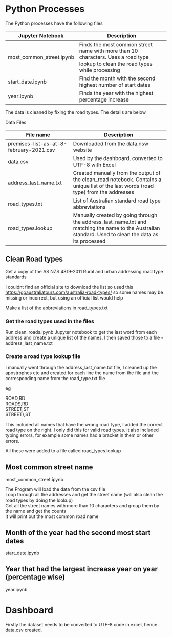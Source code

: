 
# Python Processes #

The Python processes have the following files

| Jupyter Notebook | Description |
| ---------------- | ----------- |
| most_common_street.ipynb | Finds the most common street name with more than 10 characters. Uses a road type lookup to clean the road types while processing |
| start_date.ipynb | Find the month with the second highest number of start dates |
| year.ipynb | Finds the year with the highest percentage increase |

The data is cleaned by fixing the road types. The details are below

Data Files

| File name | Description |
| --------- | ----------- |
| premises-list-as-at-8-february-2021.csv | Downloaded from the data.nsw website |
| data.csv | Used by the dashboard, converted to UTF-8 with Excel |
| address_last_name.txt | Created manually from the output of the clean_road notebook. Contains a unique list of the last words (road type) from the addresses |
| road_types.txt | List of Australian standard road type abbreviations |
| road_types.lookup | Manually created by going through the address_last_name.txt and matching the name to the Australian standard. Used to clean the data as its processed |


## Clean Road types ##

Get a copy of the AS NZS 4819-2011 Rural and urban addressing road type standards

I couldnt find an official site to download the list so used this https://goaustraliatours.com/australia-road-types/
so some names may be missing or incorrect, but using an official list would help

Make a list of the abbreviations in road_types.txt

### Get the road types used in the files ###

Run clean_roads.ipynb Jupyter notebook to get the last word from each address and create a unique list of the names, I then saved those to a file - address_last_name.txt

### Create a road type lookup file ###

I manually went through the address_last_name.txt file, I cleaned up the apostrophes etc and created for each line the name from the file and the corresponding 
name from the road_type.txt file

eg

ROAD,RD  
ROADS,RD  
STREET,ST  
STREET),ST  

This included all names that have the wrong road type, I added the correct road type on the right. I only did this for valid road types. It also included
typing errors, for example some names had a bracket in them or other errors.

All these were added to a file called road_types.lookup

## Most common street name ##

most_common_street.ipynb  

The Program will load the data from the csv file  
Loop through all the addresses and get the street name (will also clean the road types by doing the lookup)  
Get all the street names with more than 10 characters and group them by the name and get the counts  
It will print out the most common road name

## Month of the year had the second most start dates ##

start_date.ipynb  

## Year that had the largest increase year on year (percentage wise) ##

year.ipynb  




# Dashboard #

Firstly the dataset needs to be converted to UTF-8 code in excel, hence data.csv created.



